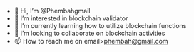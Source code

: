 - 👋 Hi, I’m @Phembahgmail
- 👀 I’m interested in blockchain validator
- 🌱 I’m currently learning how to utilize blockchain functions
- 💞️ I’m looking to collaborate on blockchain activities
- 📫 How to reach me on email>phembah@gmail.com

<!---
Phembahgmail/Phembahgmail is a ✨ special ✨ repository because its `README.md` (this file) appears on your GitHub profile.
You can click the Preview link to take a look at your changes.
--->
